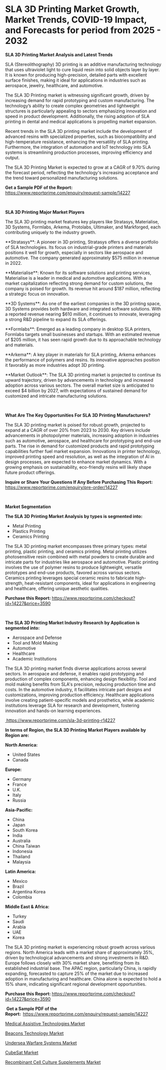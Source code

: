 <p><h1>SLA 3D Printing Market Growth, Market Trends, COVID-19 Impact, and Forecasts for period from 2025 - 2032</h1></p><p><strong>SLA 3D Printing Market Analysis and Latest Trends</strong></p>
<p><p>SLA (Stereolithography) 3D printing is an additive manufacturing technology that uses ultraviolet light to cure liquid resin into solid objects layer by layer. It is known for producing high-precision, detailed parts with excellent surface finishes, making it ideal for applications in industries such as aerospace, jewelry, healthcare, and automotive.</p><p>The SLA 3D Printing market is witnessing significant growth, driven by increasing demand for rapid prototyping and custom manufacturing. The technology’s ability to create complex geometries and lightweight structures is particularly appealing to sectors emphasizing innovation and speed in product development. Additionally, the rising adoption of SLA printing in dental and medical applications is propelling market expansion.</p><p>Recent trends in the SLA 3D printing market include the development of advanced resins with specialized properties, such as biocompatibility and high-temperature resistance, enhancing the versatility of SLA printing. Furthermore, the integration of automation and IoT technology into SLA systems is streamlining production processes, improving efficiency and output.</p><p>The SLA 3D Printing Market is expected to grow at a CAGR of 9.70% during the forecast period, reflecting the technology's increasing acceptance and the trend toward personalized manufacturing solutions.</p></p>
<p><strong>Get a Sample PDF of the Report:&nbsp;</strong> <a href="https://www.reportprime.com/enquiry/request-sample/14227?utm_campaign=1898&utm_medium=2&utm_source=Github&utm_content=ia&utm_term=20032025&utm_id=sla-3d-printing">https://www.reportprime.com/enquiry/request-sample/14227</a></p>
<p>&nbsp;</p>
<p><strong>SLA 3D Printing Major Market Players</strong></p>
<p><p>The SLA 3D printing market features key players like Stratasys, Materialise, 3D Systems, Formlabs, Arkema, Protolabs, Ultimaker, and Markforged, each contributing uniquely to the industry growth.</p><p>**Stratasys**: A pioneer in 3D printing, Stratasys offers a diverse portfolio of SLA technologies. Its focus on industrial-grade printers and materials positions it well for growth, especially in sectors like aerospace and automotive. The company generated approximately $575 million in revenue in 2022.</p><p>**Materialise**: Known for its software solutions and printing services, Materialise is a leader in medical and automotive applications. With a market capitalization reflecting strong demand for custom solutions, the company is poised for growth. Its revenue hit around $187 million, reflecting a strategic focus on innovation.</p><p>**3D Systems**: As one of the earliest companies in the 3D printing space, 3D Systems provides both hardware and integrated software solutions. With a reported revenue nearing $610 million, it continues to innovate, leveraging a strong R&D pipeline to expand its SLA offerings.</p><p>**Formlabs**: Emerged as a leading company in desktop SLA printers, Formlabs targets small businesses and startups. With an estimated revenue of $205 million, it has seen rapid growth due to its approachable technology and materials.</p><p>**Arkema**: A key player in materials for SLA printing, Arkema enhances the performance of polymers and resins. Its innovative approaches position it favorably as more industries adopt 3D printing.</p><p>**Market Outlook**: The SLA 3D printing market is projected to continue its upward trajectory, driven by advancements in technology and increased adoption across various sectors. The overall market size is anticipated to exceed $4 billion by 2027, with expectations of sustained demand for customized and intricate manufacturing solutions.</p></p>
<p>&nbsp;</p>
<p><strong>What Are The Key Opportunities For SLA 3D Printing Manufacturers?</strong></p>
<p><p>The SLA 3D printing market is poised for robust growth, projected to expand at a CAGR of over 20% from 2023 to 2030. Key drivers include advancements in photopolymer materials, increasing adoption in industries such as automotive, aerospace, and healthcare for prototyping and end-use parts. The rise in demand for customized products and rapid prototyping capabilities further fuel market expansion. Innovations in printer technology, improved printing speed and resolution, as well as the integration of AI in design processes, are expected to enhance market dynamics. With a growing emphasis on sustainability, eco-friendly resins will likely shape future product offerings.</p></p>
<p><strong>Inquire or Share Your Questions If Any Before Purchasing This Report:</strong> <a href="https://www.reportprime.com/enquiry/pre-order/14227?utm_campaign=1898&utm_medium=2&utm_source=Github&utm_content=ia&utm_term=20032025&utm_id=sla-3d-printing">https://www.reportprime.com/enquiry/pre-order/14227</a></p>
<p>&nbsp;</p>
<p><strong>Market Segmentation</strong></p>
<p><strong>The SLA 3D Printing Market Analysis by types is segmented into:</strong></p>
<p><ul><li>Metal Printing</li><li>Plastics Printing</li><li>Ceramics Printing</li></ul></p>
<p><p>The SLA 3D printing market encompasses three primary types: metal printing, plastic printing, and ceramics printing. Metal printing utilizes photosensitive resin combined with metal powders to create durable and intricate parts for industries like aerospace and automotive. Plastic printing involves the use of polymer resins to produce lightweight, versatile prototypes and end-use products, favored across various sectors. Ceramics printing leverages special ceramic resins to fabricate high-strength, heat-resistant components, ideal for applications in engineering and healthcare, offering unique aesthetic qualities.</p></p>
<p><strong>Purchase this Report:&nbsp;</strong><a href="https://www.reportprime.com/checkout?id=14227&price=3590&utm_campaign=1898&utm_medium=2&utm_source=Github&utm_content=ia&utm_term=20032025&utm_id=sla-3d-printing">https://www.reportprime.com/checkout?id=14227&price=3590</a></p>
<p>&nbsp;</p>
<p><strong>The SLA 3D Printing Market Industry Research by Application is segmented into:</strong></p>
<p><ul><li>Aerospace and Defense</li><li>Tool and Mold Making</li><li>Automotive</li><li>Healthcare</li><li>Academic Institutions</li></ul></p>
<p><p>The SLA 3D printing market finds diverse applications across several sectors. In aerospace and defense, it enables rapid prototyping and production of complex components, enhancing design flexibility. Tool and mold making benefits from SLA's precision, reducing production time and costs. In the automotive industry, it facilitates intricate part designs and customizations, improving production efficiency. Healthcare applications involve creating patient-specific models and prosthetics, while academic institutions leverage SLA for research and development, fostering innovation and hands-on learning experiences.</p></p>
<p><a href="https://www.reportprime.com/sla-3d-printing-r14227?utm_campaign=1898&utm_medium=2&utm_source=Github&utm_content=ia&utm_term=20032025&utm_id=sla-3d-printing">&nbsp;https://www.reportprime.com/sla-3d-printing-r14227</a></p>
<p><strong>In terms of Region, the SLA 3D Printing Market Players available by Region are:</strong></p>
<p>
    <p> <strong> North America: </strong>
        <ul>
            <li>United States</li>
            <li>Canada</li>
        </ul>
        </p> 
    <p> <strong> Europe: </strong>
        <ul>
            <li>Germany</li>
            <li>France</li>
            <li>U.K.</li>
            <li>Italy</li>
            <li>Russia</li>
        </ul>
        </p> 
    <p> <strong> Asia-Pacific: </strong>
        <ul>
            <li>China</li>
            <li>Japan</li>
            <li>South Korea</li>
            <li>India</li>
            <li>Australia</li>
            <li>China Taiwan</li>
            <li>Indonesia</li>
            <li>Thailand</li>
            <li>Malaysia</li>
        </ul>
        </p> 
    <p> <strong> Latin America: </strong>
        <ul>
            <li>Mexico</li>
            <li>Brazil</li>
            <li>Argentina Korea</li>
            <li>Colombia</li>
        </ul>
        </p> 
    <p> <strong> Middle East & Africa: </strong>
        <ul>
            <li>Turkey</li>
            <li>Saudi</li>
            <li>Arabia</li>
            <li>UAE</li>
            <li>Korea</li>
        </ul>
    </p>
    </p>
<p><p>The SLA 3D printing market is experiencing robust growth across various regions. North America leads with a market share of approximately 35%, driven by technological advancements and strong investments in R&D. Europe follows closely with 30% market share, benefiting from its established industrial base. The APAC region, particularly China, is rapidly expanding, forecasted to capture 25% of the market due to increased adoption in manufacturing and healthcare. China alone is expected to hold a 15% share, indicating significant regional development opportunities.</p></p>
<p><strong>Purchase this Report: </strong><a href="https://www.reportprime.com/checkout?id=14227&price=3590&utm_campaign=1898&utm_medium=2&utm_source=Github&utm_content=ia&utm_term=20032025&utm_id=sla-3d-printing">https://www.reportprime.com/checkout?id=14227&price=3590</a></p>
<p>&nbsp;<strong>Get a Sample PDF of the Report:&nbsp;&nbsp;</strong><a href="https://www.reportprime.com/enquiry/request-sample/14227?utm_campaign=1898&utm_medium=2&utm_source=Github&utm_content=ia&utm_term=20032025&utm_id=sla-3d-printing">https://www.reportprime.com/enquiry/request-sample/14227</a></p>
<p><strong></strong></p>
<p><p><a href="https://github.com/poskaturovtl/Market-Research-Report-List-1/blob/main/medical-assistive-technologies-market.md?utm_campaign=1898&utm_medium=2&utm_source=Github&utm_content=ia&utm_term=20032025&utm_id=sla-3d-printing">Medical Assistive Technologies Market</a></p><p><a href="https://github.com/pelegeazlie5/Market-Research-Report-List-1/blob/main/beacons-technology-market.md?utm_campaign=1898&utm_medium=2&utm_source=Github&utm_content=ia&utm_term=20032025&utm_id=sla-3d-printing">Beacons Technology Market</a></p><p><a href="https://github.com/perbetpereir/Market-Research-Report-List-1/blob/main/undersea-warfare-systems-market.md?utm_campaign=1898&utm_medium=2&utm_source=Github&utm_content=ia&utm_term=20032025&utm_id=sla-3d-printing">Undersea Warfare Systems Market</a></p><p><a href="https://github.com/ziringebrur1/Market-Research-Report-List-1/blob/main/cubesat-market.md?utm_campaign=1898&utm_medium=2&utm_source=Github&utm_content=ia&utm_term=20032025&utm_id=sla-3d-printing">CubeSat Market</a></p><p><a href="https://github.com/paulierasho/Market-Research-Report-List-1/blob/main/recombinant-cell-culture-supplements-market.md?utm_campaign=1898&utm_medium=2&utm_source=Github&utm_content=ia&utm_term=20032025&utm_id=sla-3d-printing">Recombinant Cell Culture Supplements Market</a></p></p>